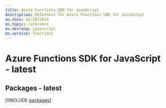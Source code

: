 ```yaml
---
title: Azure Functions SDK for JavaScript
description: Reference for Azure Functions SDK for JavaScript
ms.date: 02/28/2024
ms.topic: reference
ms.devlang: javascript
ms.service: functions
---
```

# Azure Functions SDK for JavaScript - latest
## Packages - latest
[!INCLUDE [packages](functions-index.md)]